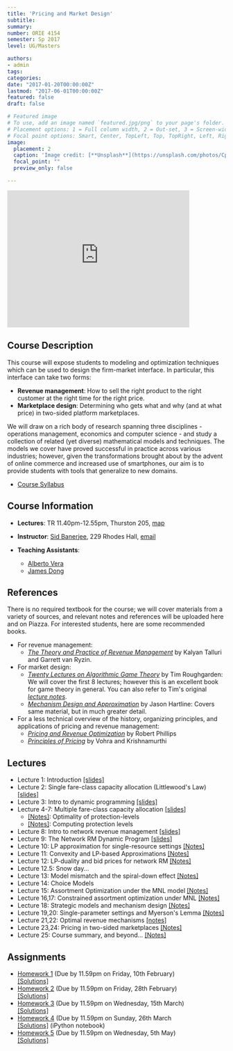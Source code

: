 ```yaml
---
title: 'Pricing and Market Design'
subtitle: 
summary: 
number: ORIE 4154
semester: Sp 2017
level: UG/Masters

authors:
- admin
tags:
categories:
date: "2017-01-20T00:00:00Z"
lastmod: "2017-06-01T00:00:00Z"
featured: false
draft: false

# Featured image
# To use, add an image named `featured.jpg/png` to your page's folder.
# Placement options: 1 = Full column width, 2 = Out-set, 3 = Screen-width
# Focal point options: Smart, Center, TopLeft, Top, TopRight, Left, Right, BottomLeft, Bottom, BottomRight
image:
  placement: 2
  caption: 'Image credit: [**Unsplash**](https://unsplash.com/photos/CpkOjOcXdUY)'
  focal_point: ""
  preview_only: false

---
```


<embed src="https://drive.google.com/viewerng/
viewer?embedded=true&url=https://people.orie.cornell.edu/sbanerjee/docs/ORIE4154/files/ORIE4154S17_IntroClass.pdf" width="420" height="315" frameborder="0">



## Course Description

This course will expose students to modeling and optimization techniques which can be used to design the firm-market interface. In particular, this interface can take two forms:

- **Revenue management**: How to sell the right product to the right customer at the right time for the right price.
- **Marketplace design**: Determining who gets what and why (and at what price) in two-sided platform marketplaces.

We will draw on a rich body of research spanning three disciplines - operations management, economics and computer science - and study a collection of related (yet diverse) mathematical models and techniques. The models we cover have proved successful in practice across various industries; however, given the transformations brought about by the advent of online commerce and increased use of smartphones, our aim is to provide students with tools that generalize to new domains.

- [Course Syllabus](../../docs/ORIE4154/files/syllabus_4154_S17.pdf)


## Course Information

- **Lectures**: TR 11.40pm-12.55pm, Thurston 205, [map](https://www.google.com/maps/place/Thurston+Hall,+Ithaca,+NY+14850/)

- **Instructor**: [Sid Banerjee](http://people.orie.cornell.edu/sbanerjee), 229 Rhodes Hall, [email](mailto:sbanerjee@cornell.edu)

- **Teaching Assistants**: 
    * [Alberto Vera](mailto:aav39@cornell.edu)
	* [James Dong](href="mailto:jd748@cornell.edu)

## References

There is no required textbook for the course; we will cover materials from a variety of sources, and relevant notes and references will be uploaded here and on Piazza. For interested students, here are some recommended books.

*   For revenue management:
    *   _[The Theory and Practice of Revenue Management](http://www.springer.com/us/book/9781402077012)_ by Kalyan Talluri and Garrett van Ryzin.  
*   For market design:
    *   _[Twenty Lectures on Algorithmic Game Theory](http://www.cambridge.org/us/academic/subjects/computer-science/algorithmics-complexity-computer-algebra-and-computational-g/twenty-lectures-algorithmic-game-theory?format=PB&isbn=9781316624791)_ by Tim Roughgarden: We will cover the first 8 lectures; however this is an excellent book for game theory in general. You can also refer to Tim's original [_lecture notes_](http://theory.stanford.edu/~tim/notes.html).
    *   _[Mechanism Design and Approximation](http://jasonhartline.com/MDnA/)_ by Jason Hartline: Covers same material, but in much greater detail.
*   For a less technical overview of the history, organizing principles, and applications of pricing and revenue management:
    *   _[Pricing and Revenue Optimization](http://www.sup.org/books/title/?id=5156by)_ by Robert Phillips
    *   _[Principles of Pricing](http://www.cambridge.org/us/academic/subjects/economics/finance/principles-pricing-analytical-approach)_ by Vohra and Krishnamurthi
        
## Lectures
- Lecture 1: Introduction [[slides]](../../docs/ORIE4154/files/Lecture1.pdf)
- Lecture 2: Single fare-class capacity allocation (Littlewood's Law) [[slides]](../../docs/ORIE4154/files/Lecture2.pdf)
- Lecture 3: Intro to dynamic programming [[slides]](../../docs/ORIE4154/files/Lecture3.pdf)
- Lecture 4-7: Multiple fare-class capacity allocation [[slides]](../../docs/ORIE4154/files/Lecture4.pdf)
	- [[Notes]](../../docs/ORIE4154/files/ProtectionLevels.pdf): Optimality of protection-levels
	- [[Notes]](../../docs/ORIE4154/files/ProtectionLevelComputation.pdf): Computing protection levels
- Lecture 8: Intro to network revenue management [[slides]](../../docs/ORIE4154/files/Lecture8.pdf)
- Lecture 9: The Network RM Dynamic Program [[slides]](../../docs/ORIE4154/files/Lecture9.pdf) 		
- Lecture 10: LP approximation for single-resource settings [[Notes]](../../docs/ORIE4154/files/SingleResourceLPApprox.pdf)  		
- Lecture 11: Convexity and LP-based Approximations [[Notes]](../../docs/ORIE4154/files/LPBasedBounds.pdf)
- Lecture 12: LP-duality and bid prices for network RM [[Notes]](../../docs/ORIE4154/files/NetworkRMApprox.pdf)
- Lecture 12.5: Snow day...
- Lecture 13: Model mismatch and the spiral-down effect [[Notes]](../../docs/ORIE4154/files/SpiralDown.pdf)
- Lecture 14: Choice Models
- Lecture 15: Assortment Optimization under the MNL model [[Notes]](../../docs/ORIE4154/files/AssortmentOptimization.pdf)
- Lecture 16,17: Constrained assortment optimization under MNL [[Notes]](../../docs/ORIE4154/files/ConstrainedAssortmentOpt.pdf)
- Lecture 18: Strategic models and mechanism design [[Notes]](../../docs/ORIE4154/files/StrategicCustomers.pdf)
- Lecture 19,20: Single-parameter settings and Myerson's Lemma [[Notes]](MyersonLemma.pdf)
- Lecture 21,22: Optimal revenue mechanisms [[notes]](OptimalRevenueAuction.pdf)
- Lecture 23,24: Pricing in two-sided marketplaces [[Notes]](../../docs/ORIE4154/files/TwoSided.pdf)
- Lecture 25: Course summary, and beyond... [[Notes]](../../docs/ORIE4154/files/Wrapup.pdf)

## Assignments

- [Homework 1](../../docs/ORIE4154/files/HW1.pdf) (Due by 11.59pm on Friday, 10th February)  
[[Solutions]](../../docs/ORIE4154/files/HW1_Solns.pdf)	
- [Homework 2](../../docs/ORIE4154/files/HW2.pdf) (Due by 11.59pm on Friday, 28th February)  
[[Solutions]](../../docs/ORIE4154/files/HW2_Solns.pdf)
- [Homework 3](../../docs/ORIE4154/files/HW3.pdf) (Due by 11.59pm on Wednesday, 15th March)  
[[Solutions]](../../docs/ORIE4154/files/HW3_Solns.pdf)
- [Homework 4](../../docs/ORIE4154/files/HW4.pdf) (Due by 11.59pm on Sunday, 26th March  
[[Solutions]](../../docs/ORIE4154/files/HW4_Solns.ipynb) (iPython notebook)
- [Homework 5](../../docs/ORIE4154/files/HW5.pdf) (Due by 11.59pm on Wednesday, 5th May)  
[[Solutions]](../../docs/ORIE4154/files/HW5_Solns.pdf)
			
